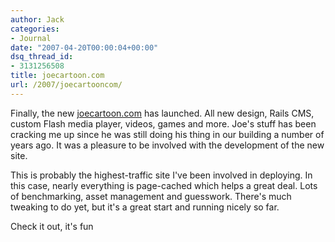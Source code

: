 ```yaml
---
author: Jack
categories:
- Journal
date: "2007-04-20T00:00:04+00:00"
dsq_thread_id:
- 3131256508
title: joecartoon.com
url: /2007/joecartooncom/
---
```


Finally, the new [joecartoon.com][1] has launched. All new design, Rails CMS, custom Flash media player, videos, games and more. Joe's stuff has been cracking me up since he was still doing his thing in our building a number of years ago. It was a pleasure to be involved with the development of the new site. 

This is probably the highest-traffic site I've been involved in deploying. In this case, nearly everything is page-cached which helps a great deal. Lots of benchmarking, asset management and guesswork. There's much tweaking to do yet, but it's a great start and running nicely so far. 

Check it out, it's fun

 [1]: http://www.joecartoon.com/